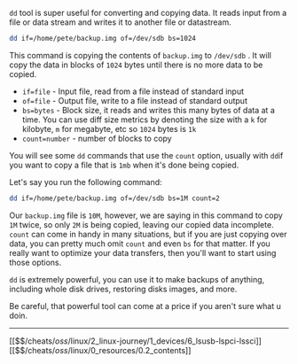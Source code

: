 `dd` tool is super useful for converting and copying data. 
It reads input from a file or data stream and writes it to another file or datastream.

``` bash
dd if=/home/pete/backup.img of=/dev/sdb bs=1024
```

This command is copying the contents of `backup.img` to `/dev/sdb` .
It will copy the data in blocks of `1024` bytes until there is no more data to be copied.

- `if=file` - Input file, read from a file instead of standard input
- `of=file` - Output file, write to a file instead of standard output
- `bs=bytes` - Block size, it reads and writes this many bytes of data at a time. You can use diff size metrics by denoting the size with a `k` for kilobyte, `m` for megabyte, etc so `1024` bytes is `1k`
- `count=number` - number of blocks to copy

You will see some `dd` commands that use the `count` option, 
usually with `dd`if you want to copy a file that is `1mb` when it's done being copied.

Let's say you run the following command:

``` bash
dd if=/home/pete/backup.img of=/dev/sdb bs=1M count=2
```

Our `backup.img` file is `10M`, however, we are saying in this command to copy `1M` twice,
so only `2M` is being copied, leaving our copied data incomplete. 
`count` can come in handy in many situations, 
but if you are just copying over data,
you can pretty much omit `count` and even `bs` for that matter.
If you really want to optimize your data transfers, 
then you'll want to start using those options. 

`dd` is extremely powerful, you can use it to make backups of anything, 
including whole disk drives, restoring disks images, and more.

Be careful, that powerful tool can come at a price if you aren't sure what u doin.

---
[[$$$/$cheats/$oss/$linux/2_linux-journey/1_devices/6_lsusb-lspci-lssci]]
[[$$$/$cheats/$oss/$linux/0_resources/0.2_contents]]

